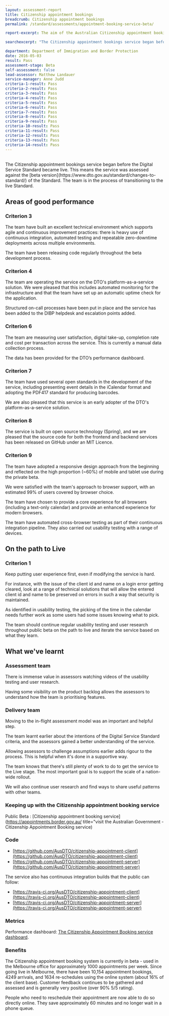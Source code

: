 ```yaml
---
layout: assessment-report
title: Citizenship appointment bookings
breadcrumb: Citizenship appointment bookings
permalink: /standard/assessments/appointment-booking-service-beta/

report-excerpt: The aim of the Australian Citizenship appointment booking service is to enable users to book, or reschedule, an appointment for a citizenship test or a time to come in and prove who they are through an in-person identity verification appointment. At the moment, these types of appointments are scheduled by the department. As a result, many appointments need to be rescheduled as they are inconvenient for the user. This causes delays and increases calls and interactions. This could be avoided if the user was able to select an appointment time and date that was convenient to them.

searchexcerpt: "The Citizenship appointment bookings service began before the Digital Service Standard became live. This means the service was assessed against the beta version of the Standard. The team is in the process of transitioning to the live Standard."

department: Department of Immigration and Border Protection
date: 2016-05-03
result: Pass
assessment-stage: Beta
self-assessment: false
lead-assessor: Matthew Landauer
service-manager: Anne Judd
criteria-1-result: Pass
criteria-2-result: Pass
criteria-3-result: Pass
criteria-4-result: Pass
criteria-5-result: Pass
criteria-6-result: Pass
criteria-7-result: Pass
criteria-8-result: Pass
criteria-9-result: Pass
criteria-10-result: Pass
criteria-11-result: Pass
criteria-12-result: Pass
criteria-13-result: Pass
criteria-14-result: Pass
---
```

<br>
The Citizenship appointment bookings service began before the Digital Service Standard became live. This means the service was assessed against the [beta version](https://www.dto.gov.au/standard/changes-to-standard/) of the Standard. The team is in the process of transitioning to the live Standard. 

## Areas of good performance

### Criterion 3
The team have built an excellent technical environment which supports agile and continuous improvement practices: there is heavy use of continuous integration, automated testing and repeatable zero-downtime deployments across multiple environments.

The team have been releasing code regularly throughout the beta development process.

### Criterion 4
The team are operating the service on the DTO's platform-as-a-service solution. We were pleased that this includes automated monitoring for the infrastructure and that the team have set up an automatic uptime check for the application.

Structured on-call processes have been put in place and the service has been added to the DIBP helpdesk and escalation points added.

### Criterion 6
The team are measuring user satisfaction, digital take-up, completion rate and cost per transaction across the service. This is currently a manual data collection process.

The data has been provided for the DTO’s performance dashboard.

### Criterion 7
The team have used several open standards in the development of the service, including presenting event details in the iCalendar format and adopting the PDF417 standard for producing barcodes.

We are also pleased that this service is an early adopter of the DTO's platform-as-a-service solution.

### Criterion 8
The service is built on open source technology (Spring), and we are pleased that the source code for both the frontend and backend services has been released on GitHub under an MIT Licence.

### Criterion 9
The team have adopted a responsive design approach from the beginning and reflected on the high proportion (~60%) of mobile and tablet use during the private beta.

We were satisfied with the team's approach to browser support, with an estimated 99% of users covered by browser choice.

The team have chosen to provide a core experience for all browsers (including a text-only calendar) and provide an enhanced experience for modern browsers.

The team have automated cross-browser testing as part of their continuous integration pipeline. They also carried out usability testing with a range of devices.

## On the path to Live

### Criterion 1
Keep putting user experience first, even if modifying the service is hard.

For instance, with the issue of the client id and name on a login error getting cleared, look at a range of technical solutions that will allow the entered client id and name to be preserved on errors in such a way that security is maintained.

As identified in usability testing, the picking of the time in the calendar needs further work as  some users had some issues knowing what to pick.

The team should continue regular usability testing and user research throughout public beta on the path to live and iterate the service based on what they learn.

## What we've learnt

### Assessment team
There is immense value in assessors watching videos of the usability testing and user research.

Having some visibility on the product backlog allows the assessors to understand how the team is prioritising features.

### Delivery team
Moving to the in-flight assessment model was an important and helpful step.

The team learnt earlier about the intentions of the Digital Service Standard criteria, and the assessors gained a better understanding of the service.

Allowing assessors to challenge assumptions earlier adds rigour to the process. This is helpful when it's done in a supportive way.

The team knows that there's still plenty of work to do to get the service to the Live stage. The most important goal is to support the scale of a nation-wide rollout.

We will also continue user research and find ways to share useful patterns with other teams.

### Keeping up with the Citizenship appointment booking service

Public Beta : [Citizenship appointment booking service](https://appointments.border.gov.au/ title="visit the Australian Government - Citizenship Appointment Booking service)

### Code

* [https://github.com/AusDTO/citizenship-appointment-client](https://github.com/AusDTO/citizenship-appointment-client)
* [https://github.com/AusDTO/citizenship-appointment-server](https://github.com/AusDTO/citizenship-appointment-server)

The service also has continuous integration builds that the public can follow:

* [https://travis-ci.org/AusDTO/citizenship-appointment-client](https://travis-ci.org/AusDTO/citizenship-appointment-client)
* [https://travis-ci.org/AusDTO/citizenship-appointment-server](https://travis-ci.org/AusDTO/citizenship-appointment-server)

### Metrics
Performance dashboard: [The Citizenship Appointment Booking service dashboard](https://dashboard.gov.au/dashboards/2-australian-citizenship-appointment-booking-service-dashboard).

### Benefits
The Citizenship appointment booking system is currently in beta - used in the Melbourne office for approximately 1000 appointments per week. Since going live in Melbourne, there have been 10,154 appointment bookings, 4249 arrivals, and 1634 re-schedules using the online system (about 16% of the client base). Customer feedback continues to be gathered and assessed and is generally very positive (over 90% 5/5 rating).

People who need to reschedule their appointment are now able to do so directly online. They save approximately 60 minutes and no longer wait in a phone queue.
